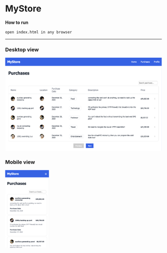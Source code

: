 # MyStore


**How to run**

```sh
open index.html in any browser
```

<hr/>
<div>
    <h3>Desktop view</h3>
    <section>
        <img src="desktop-view.png" height="300"/>
    </section>

</div>
<div>
    <h3>Mobile view</h3>
    <section>
        <img src="mobile-view.png" height="250"/>
    </section>

</div>